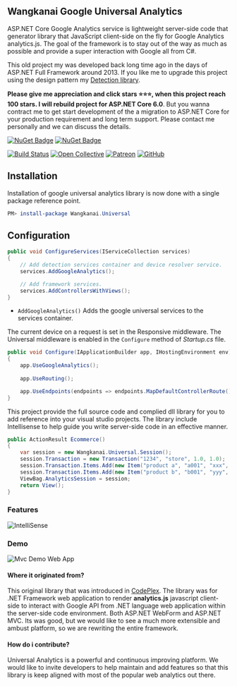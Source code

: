 ## Wangkanai Google Universal Analytics

ASP.NET Core Google Analytics service is lightweight server-side code that generator library that JavaScript client-side
on the fly for Google Analytics analytics.js. The goal of the framework is to stay out of the way as much as possible
and provide a super interaction with Google all from C#.

This old project my was developed back long time ago in the days of ASP.NET Full Framework around 2013. If you like me
to upgrade this project using the design pattern my [Detection library](https://github.com/wangkanai/Detection).

**Please give me appreciation and click stars :star::star::star:, when this project reach 100 stars. I will rebuild
project for ASP.NET Core 6.0**.
But you wanna contract me to get start development of the a migration to ASP.NET Core for your production requirement
and long term support. Please contact me personally and we can discuss the details.

[![NuGet Badge](https://buildstats.info/nuget/wangkanai.universal)](https://www.nuget.org/packages/wangkanai.universal)
[![NuGet Badge](https://buildstats.info/nuget/wangkanai.universal?includePreReleases=true)](https://www.nuget.org/packages/wangkanai.universal)

[![Build Status](https://dev.azure.com/wangkanai/GitHub/_apis/build/status/wangkanai?branchName=main)](https://dev.azure.com/wangkanai/GitHub/_build/latest?definitionId=20&branchName=main)
[![Open Collective](https://img.shields.io/badge/open%20collective-support%20me-3385FF.svg)](https://opencollective.com/wangkanai)
[![Patreon](https://img.shields.io/badge/patreon-support%20me-d9643a.svg)](https://www.patreon.com/wangkanai)
[![GitHub](https://img.shields.io/github/license/wangkanai/wangkanai)](https://github.com/wangkanai/wangkanai/blob/main/LICENSE)

## Installation

Installation of google universal analytics library is now done with a single package reference point.

```powershell
PM> install-package Wangkanai.Universal
```

## Configuration

```c#
public void ConfigureServices(IServiceCollection services)
{
    // Add detection services container and device resolver service.
    services.AddGoogleAnalytics();

    // Add framework services.
    services.AddControllersWithViews();
}
```
* `AddGoogleAnalytics()` Adds the google universal services to the services container.

The current device on a request is set in the Responsive middleware. The Universal middleware is enabled in
the `Configure` method of *Startup.cs* file.

```c#
public void Configure(IApplicationBuilder app, IHostingEnvironment env)
{
    app.UseGoogleAnalytics();
    
    app.UseRouting();  

    app.UseEndpoints(endpoints => endpoints.MapDefaultControllerRoute());
}
```

This project provide the full source code and complied dll library for you to add reference into your visual studio
projects. The library include Intellisense to help guide you write server-side code in an effective manner.

```c#
public ActionResult Ecommerce()
{
    var session = new Wangkanai.Universal.Session();
    session.Transaction = new Transaction("1234", "store", 1.0, 1.0);
    session.Transaction.Items.Add(new Item("product a", "a001", "xxx", 2.0, 1));
    session.Transaction.Items.Add(new Item("product b", "b001", "yyy", 3.0, 2));
    ViewBag.AnalyticsSession = session;
    return View();
}
```

### Features

![IntelliSense](https://raw.githubusercontent.com/wangkanai/wangkanai/main/universal/asset/vs-intellisense.png)

### Demo

![Mvc Demo Web App](https://raw.githubusercontent.com/wangkanai/wangkanai/main/universal/asset/web-sample.png)

#### Where it originated from?

This original library that was introduced in [CodePlex](https://archive.codeplex.com/?p=universalanalytics). The library
was for .NET Framework web application to render **analytics.js** javascript client-side to interact with Google API
from .NET language web application within the server-side code environment. Both ASP.NET WebForm and ASP.NET MVC. Its
was good, but we would like to see a much more extensible and ambust platform, so we are rewriting the entire framework.

#### How do i contribute?

Universal Analytics is a powerful and continuous improving platform. We would like to invite developers to help maintain
and add features so that this library is keep aligned with most of the popular web analytics out there. 

